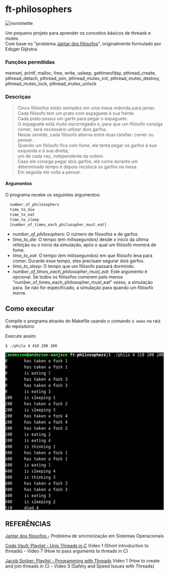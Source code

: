 # ft-philosophers
![norminette](https://github.com/andersonhsporto/ft-philosophers/workflows/norminette/badge.svg)

Um pequeno projeto para aprender os conceitos básicos de threads e mutex. <br>
Com base no "problema [Jantar dos filósofos](https://blog.pantuza.com/artigos/o-jantar-dos-filosofos-problema-de-sincronizacao-em-sistemas-operacionais)",
originalmente formulado por Edsger Dijkstra.

### Funções permitidas
memset, printf, malloc, free, write, usleep, gettimeofday, 
pthread_create, pthread_detach, pthread_join, pthread_mutex_init, 
pthread_mutex_destroy, pthread_mutex_lock, pthread_mutex_unlock

### Descriçao

> Cinco filósofos estão sentados em uma mesa redonda para jantar. <br>
> Cada filósofo tem um prato com espaguete à sua frente. <br>
> Cada prato possui um garfo para pegar o espaguete. <br>
> O espaguete está muito escorregadio e, para que um filósofo consiga comer, será necessário utilizar dois garfos. <br>
> Nesse sentido, cada filósofo alterna entre duas tarefas: comer ou pensar. <br>
> Quando um filósofo fica com fome, ele tenta pegar os garfos à sua esquerda e à sua direita; <br>
> um de cada vez, independente da ordem. <br>
> Caso ele consiga pegar dois garfos, ele come durante um determinado tempo e depois recoloca os garfos na mesa. <br>
> Em seguida ele volta a pensar.<br>

#### Argumentos 
O programa recebe os seguintes argumentos:
```
  number_of_philosophers 
  time_to_die 
  time_to_eat 
  time_to_sleep
  [number_of_times_each_philosopher_must_eat]
```
* _number_of_philosophers_: O número de filosofos e de garfos.
* _time_to_die_: O tempo (em milissegundos) desde o início da última refeição ou o início da simulação, após o qual um filósofo morrerá de fome. 
* _time_to_eat_: O tempo (em milissegundos) em que filósofo leva para comer. Durante esse tempo, eles precisam segurar dois garfos.
* _time_to_sleep_: O tempo que um filósofo passará dormindo.
* _number_of_times_each_philosopher_must_eat_: Este argumento é opcional. Se todos os filósofos comerem pelo menos "number_of_times_each_philosopher_must_eat" vezes, a simulação para. Se não for especificado, a simulação para quando um filósofo morre.

## Como executar
Compile o programa através do Makefile usando o comando ```$ make``` na raiz do repósitorio

Execute assim:
```
$ ./philo 4 410 200 200
```
<img src="https://github.com/andersonhsporto/ft-philosophers/blob/main/img/1.png" 
     width="600" 
     height="500" />
     
## REFERÊNCIAS
[Jantar dos filosofos -](https://blog.pantuza.com/artigos/o-jantar-dos-filosofos-problema-de-sincronizacao-em-sistemas-operacionais) Problema de sincronização em Sistemas Operacionais

[Code Vault: Playlist - Unix Threads in C](https://www.youtube.com/watch?v=d9s_d28yJq0&list=PLfqABt5AS4FmuQf70psXrsMLEDQXNkLq2) Video 1 (Short introduction to threads) - Video 7 (How to pass arguments to threads in C)

[Jacob Sorber: Playlist - Programming with Threads](https://www.youtube.com/watch?v=uA8X5zNOGw8&list=PL9IEJIKnBJjFZxuqyJ9JqVYmuFZHr7CFM) Video 1 (How to create and join threads in C) - Video 3 (Safety and Speed Issues with Threads)
